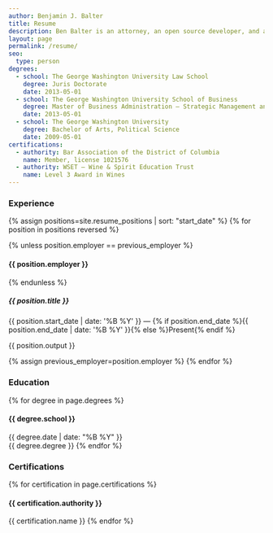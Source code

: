 ```yaml
---
author: Benjamin J. Balter
title: Resume
description: Ben Balter is an attorney, an open source developer, and a Product Manager at GitHub, the world's largest software development network.
layout: page
permalink: /resume/
seo:
  type: person
degrees:
  - school: The George Washington University Law School
    degree: Juris Doctorate
    date: 2013-05-01
  - school: The George Washington University School of Business
    degree: Master of Business Administration — Strategic Management and Public Policy
    date: 2013-05-01
  - school: The George Washington University
    degree: Bachelor of Arts, Political Science
    date: 2009-05-01
certifications:
  - authority: Bar Association of the District of Columbia
    name: Member, license 1021576
  - authority: WSET — Wine & Spirit Education Trust
    name: Level 3 Award in Wines
---
```


### Experience

{% assign positions=site.resume_positions | sort: "start_date" %}
{% for position in positions reversed %}

{% unless position.employer == previous_employer %}

#### {{ position.employer }}

{% endunless %}

##### {{ position.title }}

<div class="date">
  {{ position.start_date | date: '%B %Y' }} &mdash; {% if position.end_date %}{{ position.end_date | date: '%B %Y' }}{% else %}Present{% endif %}
</div>

{{ position.output }}

{% assign previous_employer=position.employer %}
{% endfor %}

### Education

{% for degree in page.degrees %}

#### {{ degree.school }}

<div class="date">{{ degree.date | date: "%B %Y" }}</div>
{{ degree.degree }}
{% endfor %}

### Certifications

{% for certification in page.certifications %}

#### {{ certification.authority }}

{{ certification.name }}
{% endfor %}
